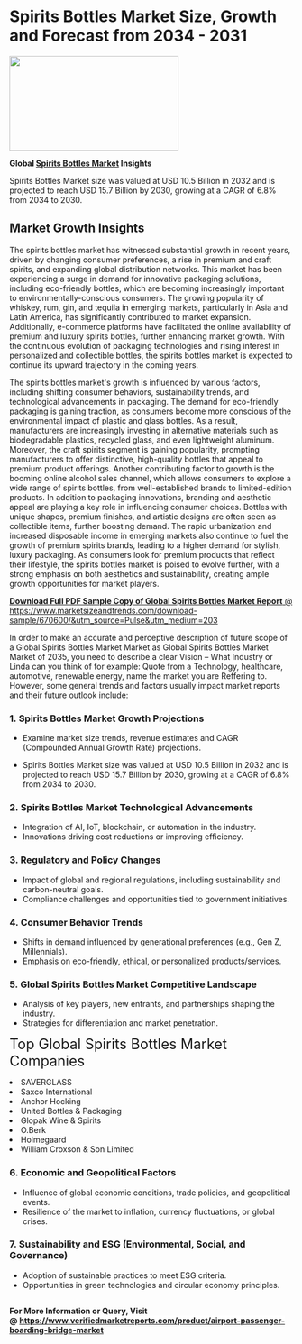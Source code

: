 <H1>Spirits Bottles Market Size, Growth and Forecast from 2034 - 2031</H1><img class="aligncenter size-medium wp-image-584254" src="https://thirdeyenews.in/wp-content/uploads/2034/09/Global-Market-Research-300x168.jpeg" alt="" width="300" height="168" /><p><strong>Global&nbsp;<a href="https://www.marketsizeandtrends.com/download-sample/670600/&amp;utm_source=Pulse&amp;utm_medium=203">Spirits Bottles Market</a> Insights</strong></p><p>Spirits Bottles Market size was valued at USD 10.5 Billion in 2032 and is projected to reach USD 15.7 Billion by 2030, growing at a CAGR of 6.8% from 2034 to 2030.</p><p><h2>Market Growth Insights</h2> <p>The spirits bottles market has witnessed substantial growth in recent years, driven by changing consumer preferences, a rise in premium and craft spirits, and expanding global distribution networks. This market has been experiencing a surge in demand for innovative packaging solutions, including eco-friendly bottles, which are becoming increasingly important to environmentally-conscious consumers. The growing popularity of whiskey, rum, gin, and tequila in emerging markets, particularly in Asia and Latin America, has significantly contributed to market expansion. Additionally, e-commerce platforms have facilitated the online availability of premium and luxury spirits bottles, further enhancing market growth. With the continuous evolution of packaging technologies and rising interest in personalized and collectible bottles, the spirits bottles market is expected to continue its upward trajectory in the coming years. <a href="#"></a></p> <p>The spirits bottles market's growth is influenced by various factors, including shifting consumer behaviors, sustainability trends, and technological advancements in packaging. The demand for eco-friendly packaging is gaining traction, as consumers become more conscious of the environmental impact of plastic and glass bottles. As a result, manufacturers are increasingly investing in alternative materials such as biodegradable plastics, recycled glass, and even lightweight aluminum. Moreover, the craft spirits segment is gaining popularity, prompting manufacturers to offer distinctive, high-quality bottles that appeal to premium product offerings. Another contributing factor to growth is the booming online alcohol sales channel, which allows consumers to explore a wide range of spirits bottles, from well-established brands to limited-edition products. In addition to packaging innovations, branding and aesthetic appeal are playing a key role in influencing consumer choices. Bottles with unique shapes, premium finishes, and artistic designs are often seen as collectible items, further boosting demand. The rapid urbanization and increased disposable income in emerging markets also continue to fuel the growth of premium spirits brands, leading to a higher demand for stylish, luxury packaging. As consumers look for premium products that reflect their lifestyle, the spirits bottles market is poised to evolve further, with a strong emphasis on both aesthetics and sustainability, creating ample growth opportunities for market players. <a href="#"></p><p><span class=""><strong>Download Full PDF Sample Copy of Global Spirits Bottles Market Report</strong> @ <a href="https://www.marketsizeandtrends.com/download-sample/670600/&amp;utm_source=Pulse&amp;utm_medium=203" target="_blank">https://www.marketsizeandtrends.com/download-sample/670600/&amp;utm_source=Pulse&amp;utm_medium=203</a></span></p><p>In order to make an accurate and perceptive description of future scope of a Global&nbsp;Spirits Bottles Market Market as Global&nbsp;Spirits Bottles Market Market of 2035, you need to describe a clear Vision &ndash; What Industry or Linda can you think of for example: Quote from a Technology, healthcare, automotive, renewable energy, name the market you are Reffering to. However, some general trends and factors usually impact market reports and their future outlook include:</p><h3>1.&nbsp;<strong>Spirits Bottles Market Growth Projections</strong></h3><ul><li>Examine market size trends, revenue estimates and CAGR (Compounded Annual Growth Rate) projections.</li><li><p>Spirits Bottles Market size was valued at USD 10.5 Billion in 2032 and is projected to reach USD 15.7 Billion by 2030, growing at a CAGR of 6.8% from 2034 to 2030.</p></li></ul><h3>2.&nbsp;<strong>Spirits Bottles Market Technological Advancements</strong></h3><ul><li>Integration of AI, IoT, blockchain, or automation in the industry.</li><li>Innovations driving cost reductions or improving efficiency.</li></ul><h3>3.&nbsp;<strong>Regulatory and Policy Changes</strong></h3><ul><li>Impact of global and regional regulations, including sustainability and carbon-neutral goals.</li><li>Compliance challenges and opportunities tied to government initiatives.</li></ul><h3>4.&nbsp;<strong>Consumer Behavior Trends</strong></h3><ul><li>Shifts in demand influenced by generational preferences (e.g., Gen Z, Millennials).</li><li>Emphasis on eco-friendly, ethical, or personalized products/services.</li></ul><h3>5.&nbsp;<strong>Global Spirits Bottles Market Competitive Landscape</strong></h3><ul><li>Analysis of key players, new entrants, and partnerships shaping the industry.</li><li>Strategies for differentiation and market penetration.</li></ul><p data-pm-slice="1 1 []"><span style="color: inherit; font-family: inherit; font-size: 25px;">Top Global Spirits Bottles Market Companies</span></p><div class="" data-test-id=""><p><li>SAVERGLASS</li><li> Saxco International</li><li> Anchor Hocking</li><li> United Bottles & Packaging</li><li> Glopak Wine & Spirits</li><li> O.Berk</li><li> Holmegaard</li><li> William Croxson & Son Limited</li></p></div><h3>6.&nbsp;<strong>Economic and Geopolitical Factors</strong></h3><ul><li>Influence of global economic conditions, trade policies, and geopolitical events.</li><li>Resilience of the market to inflation, currency fluctuations, or global crises.</li></ul><h3>7.&nbsp;<strong>Sustainability and ESG (Environmental, Social, and Governance)</strong></h3><ul><li>Adoption of sustainable practices to meet ESG criteria.</li><li>Opportunities in green technologies and circular economy principles.</li></ul><h2><strong style="font-size: 14px;">For More Information or Query, Visit @&nbsp;</strong><a style="background-color: #ffffff; font-size: 14px;" href="https://www.marketsizeandtrends.com/report/spirits-bottles-market/" target="_blank">https://www.verifiedmarketreports.com/product/airport-passenger-boarding-bridge-market</a></h2>
